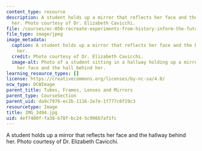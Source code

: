 ```yaml
---
content_type: resource
description: A student holds up a mirror that reflects her face and the hallway behind
  her. Photo courtesy of Dr. Elizabeth Cavicchi.
file: /courses/ec-050-recreate-experiments-from-history-inform-the-future-from-the-past-galileo-january-iap-2010/4ef7400ffa38b78fbc245c996b7af1fc_IMG_3494.jpg
file_type: image/jpeg
image_metadata:
  caption: A student holds up a mirror that reflects her face and the hallway behind
    her.
  credit: Photo courtesy of Dr. Elizabeth Cavicchi.
  image-alt: Photo of a student sitting in a hallway holding up a mirror that reflects
    her face and the hall behind her.
learning_resource_types: []
license: https://creativecommons.org/licenses/by-nc-sa/4.0/
ocw_type: OCWImage
parent_title: Tubes, Frames, Lenses and Mirrors
parent_type: CourseSection
parent_uid: da9c7976-ec2b-1116-2e7e-1f777c6f19c3
resourcetype: Image
title: IMG_3494.jpg
uid: 4ef7400f-fa38-b78f-bc24-5c996b7af1fc
---
```

A student holds up a mirror that reflects her face and the hallway behind her. Photo courtesy of Dr. Elizabeth Cavicchi.